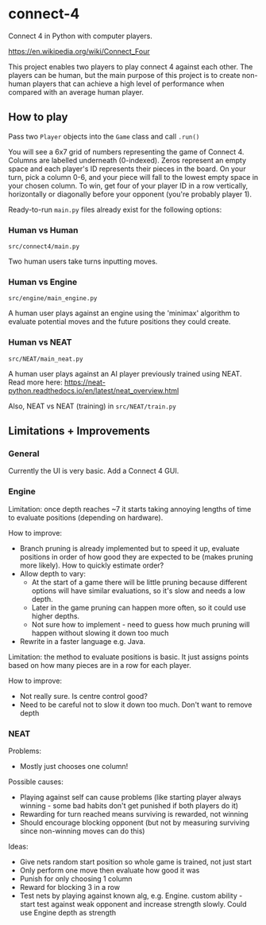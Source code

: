 # connect-4

Connect 4 in Python with computer players.

https://en.wikipedia.org/wiki/Connect_Four

This project enables two players to play connect 4 against each other. The players
can be human, but the main purpose of this project is to create non-human players
that can achieve a high level of performance when compared with an average human
player.

## How to play

Pass two `Player` objects into the `Game` class and call `.run()`

You will see a 6x7 grid of numbers representing the game of Connect 4. 
Columns are labelled underneath (0-indexed).
Zeros represent an empty space and each player's ID represents their pieces in the 
board. On your turn, pick a column 0-6, and your piece will fall to the lowest empty 
space in your chosen column. To win, get four of your player ID in a row vertically, 
horizontally or diagonally before your opponent (you're probably player 1). 

Ready-to-run `main.py` files already exist for the following options:

### Human vs Human

`src/connect4/main.py`

Two human users take turns inputting moves.

### Human vs Engine

`src/engine/main_engine.py`

A human user plays against an engine using the 'minimax' algorithm to evaluate 
potential moves and the future positions they could create.

### Human vs NEAT

`src/NEAT/main_neat.py`

A human user plays against an AI player previously trained using NEAT. 
Read more here: https://neat-python.readthedocs.io/en/latest/neat_overview.html

Also, NEAT vs NEAT (training) in `src/NEAT/train.py`

## Limitations + Improvements

### General

Currently the UI is very basic. Add a Connect 4 GUI.

### Engine

Limitation: once depth reaches ~7 it starts taking annoying lengths of time to 
evaluate positions (depending on hardware).

How to improve:
- Branch pruning is already implemented but to speed it up, evaluate positions in order of 
how good they are expected to be (makes pruning more likely). How to quickly estimate order?
- Allow depth to vary: 
  - At the start of a game there will be little pruning because different options will have similar evaluations, so it's slow and needs a low depth. 
  - Later in the game pruning can happen more often, so it could use higher depths.
  - Not sure how to implement - need to guess how much pruning will happen without slowing it down too much
- Rewrite in a faster language e.g. Java.

Limitation: the method to evaluate positions is basic. It just assigns points 
based on how many pieces are in a row for each player. 

How to improve:
- Not really sure. Is centre control good?
- Need to be careful not to slow it down too much. Don't want to remove depth

### NEAT

Problems:
- Mostly just chooses one column!

Possible causes:
- Playing against self can cause problems (like starting player always winning - 
some bad habits don't get punished if both players do it)
- Rewarding for turn reached means surviving is rewarded, not winning
- Should encourage blocking opponent (but not by measuring surviving since non-winning moves can do this)

Ideas:
- Give nets random start position so whole game is trained, not just start
- Only perform one move then evaluate how good it was
- Punish for only choosing 1 column
- Reward for blocking 3 in a row
- Test nets by playing against known alg, e.g. Engine. custom ability - start test against 
weak opponent and increase strength slowly. Could use Engine depth as strength
